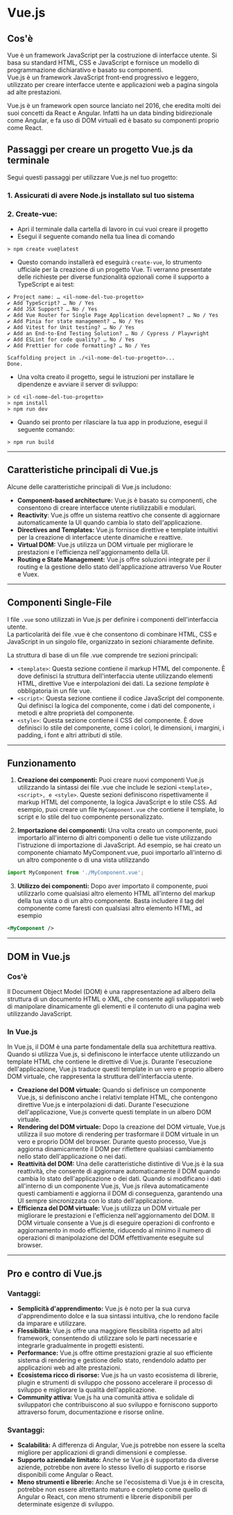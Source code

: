 # Vue.js
## Cos'è
Vue è un framework JavaScript per la costruzione di interfacce utente. Si basa su standard HTML, CSS e JavaScript e fornisce un modello di programmazione dichiarativo e basato su componenti.  
Vue.js è un framework JavaScript front-end progressivo e leggero, utilizzato per creare interfacce utente e applicazioni web a pagina singola ad alte prestazioni.  

Vue.js è un framework open source lanciato nel 2016, che eredita molti dei suoi concetti da React e Angular.
Infatti ha un data binding bidirezionale come Angular, e fa uso di DOM virtuali ed è basato su componenti proprio come React.

## Passaggi per creare un progetto Vue.js da terminale

Segui questi passaggi per utilizzare Vue.js nel tuo progetto:

### 1. Assicurati di avere Node.js installato sul tuo sistema
### 2. Create-vue:

- Apri il terminale dalla cartella di lavoro in cui vuoi creare il progetto
- Esegui il seguente comando nella tua linea di comando

```shell
> npm create vue@latest
```

- Questo comando installerà ed eseguirà `create-vue`, lo strumento ufficiale per la creazione di un progetto Vue. Ti verranno presentate delle richieste per diverse funzionalità opzionali come il supporto a TypeScript e ai test:

```shell
✔ Project name: … <il-nome-del-tuo-progetto>
✔ Add TypeScript? … No / Yes
✔ Add JSX Support? … No / Yes
✔ Add Vue Router for Single Page Application development? … No / Yes
✔ Add Pinia for state management? … No / Yes
✔ Add Vitest for Unit testing? … No / Yes
✔ Add an End-to-End Testing Solution? … No / Cypress / Playwright
✔ Add ESLint for code quality? … No / Yes
✔ Add Prettier for code formatting? … No / Yes

Scaffolding project in ./<il-nome-del-tuo-progetto>...
Done.
```

- Una volta creato il progetto, segui le istruzioni per installare le dipendenze e avviare il server di sviluppo:

```shell
> cd <il-nome-del-tuo-progetto>
> npm install
> npm run dev
```

- Quando sei pronto per rilasciare la tua app in produzione, esegui il seguente comando:

```shell
> npm run build
```

***

## Caratteristiche principali di Vue.js

Alcune delle caratteristiche principali di Vue.js includono:

- **Component-based architecture:** Vue.js è basato su componenti, che consentono di creare interfacce utente riutilizzabili e modulari.
- **Reactivity**: Vue.js offre un sistema reattivo che consente di aggiornare automaticamente la UI quando cambia lo stato dell'applicazione.
- **Directives and Templates:** Vue.js fornisce direttive e template intuitivi per la creazione di interfacce utente dinamiche e reattive.
- **Virtual DOM:** Vue.js utilizza un DOM virtuale per migliorare le prestazioni e l'efficienza nell'aggiornamento della UI.
- **Routing e State Management:** Vue.js offre soluzioni integrate per il routing e la gestione dello stato dell'applicazione attraverso Vue Router e Vuex.

***

## Componenti Single-File
I file `.vue` sono utilizzati in Vue.js per definire i componenti dell'interfaccia utente.  
La particolarità dei file .vue è che consentono di combinare HTML, CSS e JavaScript in un singolo file, organizzato in sezioni chiaramente definite.

La struttura di base di un file .vue comprende tre sezioni principali:
- `<template>`:  Questa sezione contiene il markup HTML del componente. È dove definisci la struttura dell'interfaccia utente utilizzando elementi HTML, direttive Vue e interpolazioni dei dati. La sezione *template* è obbligatoria in un file vue.
- `<script>`: Questa sezione contiene il codice JavaScript del componente. Qui definisci la logica del componente, come i dati del componente, i metodi e altre proprietà del componente.
- `<style>`:  Questa sezione contiene il CSS del componente. È dove definisci lo stile del componente, come i colori, le dimensioni, i margini, i padding, i font e altri attributi di stile.

***

## Funzionamento
1. **Creazione dei componenti:** Puoi creare nuovi componenti Vue.js utilizzando la sintassi dei file .vue che include le sezioni `<template>, <script>, e <style>`. Queste sezioni definiscono rispettivamente il markup HTML del componente, la logica JavaScript e lo stile CSS. Ad esempio, puoi creare un file `MyComponent.vue` che contiene il template, lo script e lo stile del tuo componente personalizzato.

2. **Importazione dei componenti:** Una volta creato un componente, puoi importarlo all'interno di altri componenti o delle tue viste utilizzando l'istruzione di importazione di JavaScript. Ad esempio, se hai creato un componente chiamato MyComponent.vue, puoi importarlo all'interno di un altro componente o di una vista utilizzando
```JavaScript
import MyComponent from './MyComponent.vue';
```
3. **Utilizzo dei componenti:** Dopo aver importato il componente, puoi utilizzarlo come qualsiasi altro elemento HTML all'interno del markup della tua vista o di un altro componente. Basta includere il tag del componente come faresti con qualsiasi altro elemento HTML, ad esempio
```xml
<MyComponent />
```

***

## DOM in Vue.js

### Cos'è
Il Document Object Model (DOM) è una rappresentazione ad albero della struttura di un documento HTML o XML, che consente agli sviluppatori web di manipolare dinamicamente gli elementi e il contenuto di una pagina web utilizzando JavaScript.

### In Vue.js
In Vue.js, il DOM è una parte fondamentale della sua architettura reattiva. Quando si utilizza Vue.js, si definiscono le interfacce utente utilizzando un template HTML che contiene le direttive di Vue.js. Durante l'esecuzione dell'applicazione, Vue.js traduce questi template in un vero e proprio albero DOM virtuale, che rappresenta la struttura dell'interfaccia utente.

- **Creazione del DOM virtuale:** Quando si definisce un componente Vue.js, si definiscono anche i relativi template HTML, che contengono direttive Vue.js e interpolazioni di dati. Durante l'esecuzione dell'applicazione, Vue.js converte questi template in un albero DOM virtuale.
- **Rendering del DOM virtuale:** Dopo la creazione del DOM virtuale, Vue.js utilizza il suo motore di rendering per trasformare il DOM virtuale in un vero e proprio DOM del browser. Durante questo processo, Vue.js aggiorna dinamicamente il DOM per riflettere qualsiasi cambiamento nello stato dell'applicazione o nei dati.
- **Reattività del DOM:** Una delle caratteristiche distintive di Vue.js è la sua reattività, che consente di aggiornare automaticamente il DOM quando cambia lo stato dell'applicazione o dei dati. Quando si modificano i dati all'interno di un componente Vue.js, Vue.js rileva automaticamente questi cambiamenti e aggiorna il DOM di conseguenza, garantendo una UI sempre sincronizzata con lo stato dell'applicazione.
- **Efficienza del DOM virtuale:** Vue.js utilizza un DOM virtuale per migliorare le prestazioni e l'efficienza nell'aggiornamento del DOM. Il DOM virtuale consente a Vue.js di eseguire operazioni di confronto e aggiornamento in modo efficiente, riducendo al minimo il numero di operazioni di manipolazione del DOM effettivamente eseguite sul browser.

***

## Pro e contro di Vue.js

### Vantaggi:
- **Semplicità d'apprendimento:** Vue.js è noto per la sua curva d'apprendimento dolce e la sua sintassi intuitiva, che lo rendono facile da imparare e utilizzare.
- **Flessibilità:** Vue.js offre una maggiore flessibilità rispetto ad altri framework, consentendo di utilizzare solo le parti necessarie e integrarle gradualmente in progetti esistenti.
- **Performance:** Vue.js offre ottime prestazioni grazie al suo efficiente sistema di rendering e gestione dello stato, rendendolo adatto per applicazioni web ad alte prestazioni.
- **Ecosistema ricco di risorse:** Vue.js ha un vasto ecosistema di librerie, plugin e strumenti di sviluppo che possono accelerare il processo di sviluppo e migliorare la qualità dell'applicazione.
- **Community attiva:** Vue.js ha una comunità attiva e solidale di sviluppatori che contribuiscono al suo sviluppo e forniscono supporto attraverso forum, documentazione e risorse online.

### Svantaggi:
- **Scalabilità:** A differenza di Angular, Vue.js potrebbe non essere la scelta migliore per applicazioni di grandi dimensioni e complesse.
- **Supporto aziendale limitato:** Anche se Vue.js è supportato da diverse aziende, potrebbe non avere lo stesso livello di supporto e risorse disponibili come Angular o React.
- **Meno strumenti e librerie:** Anche se l'ecosistema di Vue.js è in crescita, potrebbe non essere altrettanto maturo e completo come quello di Angular o React, con meno strumenti e librerie disponibili per determinate esigenze di sviluppo.











